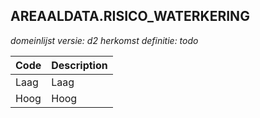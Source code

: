 ## AREAALDATA.RISICO_WATERKERING

*domeinlijst versie: d2* *herkomst definitie: todo*

 |Code |Description	|
|	---	|	---	|
| Laag | Laag |
| Hoog | Hoog |
